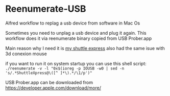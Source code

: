 # Reenumerate-USB
Alfred workflow to replag a usb device from software in Mac Os


Sometimes you need to unplag a usb device and plug it again.
This workflow does it via reenumerate binary copied from USB Prober.app 

Main reason why I need it is [my shuttle express](http://forums.contourdesign.com/viewtopic.php?f=4&t=8479&p=15032&hilit=mac+os#p15032)
also had the same isue with 3d conexion mouse

if you want to run it on system startup you can use this shell script:
``./reenumerate -v -l "0x$(ioreg -p IOUSB -w0 | sed -n 's/.*ShuttleXpress@\([^ ]*\).*/\1/p')"``

USB Prober.app can be downloaded from https://developer.apple.com/download/more/
